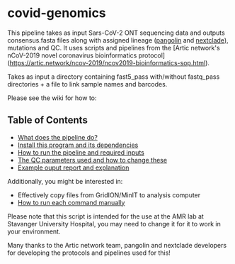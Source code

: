 # covid-genomics

This pipeline takes as input Sars-CoV-2 ONT sequencing data and outputs consensus.fasta files along with assigned lineage ([pangolin](https://cov-lineages.org/pangolin.html) and [nextclade](https://clades.nextstrain.org/)), mutations and QC. It uses scripts and pipelines from the [Artic network's nCoV-2019 novel coronavirus bioinformatics protocol] (https://artic.network/ncov-2019/ncov2019-bioinformatics-sop.html).

Takes as input a directory containing fast5_pass with/without fastq_pass directories + a file to link sample names and barcodes.

Please see the wiki for how to:
## Table of Contents
* [What does the pipeline do?](https://github.com/marithetland/covid-genomics/wiki/What-does-it-do%3F)
* [Install this program and its dependencies](https://github.com/marithetland/covid-genomics/wiki/Installation)
* [How to run the pipeline and required inputs](https://github.com/marithetland/covid-genomics/wiki/How-to-run)
* [The QC parameters used and how to change these](https://github.com/marithetland/covid-genomics/wiki/QC)
* [Example ouput report and explanation](https://github.com/marithetland/covid-genomics/wiki/Output)

Additionally, you might be interested in:
* Effectively copy files from GridION/MinIT to analysis computer
* [How to run each command manually](https://github.com/marithetland/covid-genomics/wiki/Manual-run)

Please note that this script is intended for the use at the AMR lab at Stavanger University Hospital, you may need to change it for it to work in your environment.

Many thanks to the Artic network team, pangolin and nextclade developers for developing the protocols and pipelines used for this!

